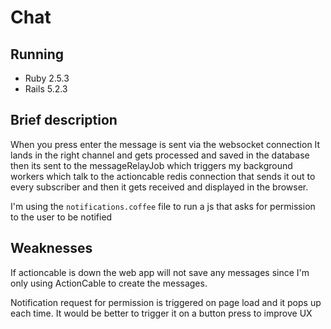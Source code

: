 # Chat

## Running 

- Ruby 2.5.3
- Rails 5.2.3


## Brief description

When you press enter the message is sent via the websocket connection
It lands in the right channel and gets processed and saved in the database then its sent to the messageRelayJob which triggers my background workers which talk to the actioncable redis connection 
that sends it out to every subscriber and then it gets received and displayed in the browser.

I'm using the `notifications.coffee` file to run a js that asks for permission to the user to be notified 


## Weaknesses 

If actioncable is down the web app will not save any messages since I'm only using ActionCable to create the messages.

Notification request for permission is triggered on page load and it pops up each time.
It would be better to trigger it on a button press to improve UX

